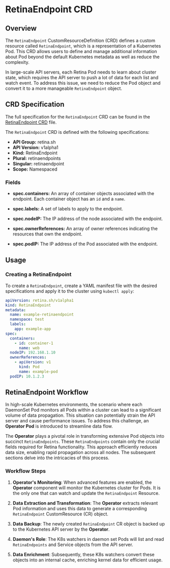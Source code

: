 # RetinaEndpoint CRD

## Overview

The `RetinaEndpoint` CustomResourceDefinition (CRD) defines a custom resource called `RetinaEndpoint`, which is a representation of a Kubernetes Pod. This CRD allows users to define and manage additional information about Pod  beyond the default Kubernetes metadata as well as reduce the complexity.

In large-scale API servers, each Retina Pod needs to learn about cluster state, which requires the API server to push a lot of data for each list and watch event. To address this issue, we need to reduce the Pod object and convert it to a more manageable `RetinaEndpoint` object.

## CRD Specification

The full specification for the `RetinaEndpoint` CRD can be found in the [RetinaEndpoint CRD]( https://github.com/microsoft/retina/blob/main/deploy/legacy/manifests/controller/helm/retina/crds/retina.sh_retinaendpoints.yaml) file.

The `RetinaEndpoint` CRD is defined with the following specifications:

- **API Group:** retina.sh
- **API Version:** v1alpha1
- **Kind:** RetinaEndpoint
- **Plural:** retinaendpoints
- **Singular:** retinaendpoint
- **Scope:** Namespaced

### Fields

- **spec.containers:** An array of container objects associated with the endpoint. Each container object has an `id` and a `name`.

- **spec.labels:** A set of labels to apply to the endpoint.

- **spec.nodeIP:** The IP address of the node associated with the endpoint.

- **spec.ownerReferences:** An array of owner references indicating the resources that own the endpoint.

- **spec.podIP:** The IP address of the Pod associated with the endpoint.

## Usage

### Creating a RetinaEndpoint

To create a `RetinaEndpoint`, create a YAML manifest file with the desired specifications and apply it to the cluster using `kubectl apply`:

```yaml
apiVersion: retina.sh/v1alpha1
kind: RetinaEndpoint
metadata:
  name: example-retinaendpoint
  namespace: test
  labels:
    app: example-app
spec:
  containers:
    - id: container-1
      name: web
  nodeIP: 192.168.1.10
  ownerReferences:
    - apiVersion: v1
      kind: Pod
      name: example-pod
  podIP: 10.1.2.3

```

## RetinaEndpoint Workflow

In high-scale Kubernetes environments, the scenario where each DaemonSet Pod monitors all Pods within a cluster can lead to a significant volume of data propagation. This situation can potentially strain the API server and cause performance issues.
To address this challenge, an **Operator Pod** is introduced to streamline data flow.

The **Operator** plays a pivotal role in transforming extensive Pod objects into succinct `RetinaEndpoints`. These `RetinaEndpoints` contain only the crucial fields required for Retina functionality. This approach efficiently reduces data size, enabling rapid propagation across all nodes. The subsequent sections delve into the intricacies of this process.

### Workflow Steps

1. **Operator's Monitoring**: When advanced features are enabled, the **Operator** component will monitor the Kubernetes cluster for Pods. It is the only one that can watch and update the `RetinaEndpoint` Resource.

2. **Data Extraction and Transformation**: The **Operator** extracts relevant Pod information and uses this data to generate a corresponding `RetinaEndpoint` CustomResource (CR) object.

3. **Data Backup**: The newly created `RetinaEndpoint` CR object is backed up to the Kubernetes API server by the **Operator**.

4. **Daemon's Role**: The K8s watchers in daemon set Pods will list and read `RetinaEndpoints` and Service objects from the API server.

5. **Data Enrichment**: Subsequently, these K8s watchers convert these objects into an internal cache, enriching kernel data for efficient usage.
